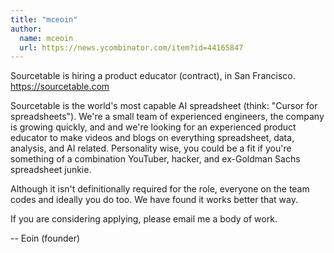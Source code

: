 ```yaml
---
title: "mceoin"
author:
  name: mceoin
  url: https://news.ycombinator.com/item?id=44165847
---
```

Sourcetable is hiring a product educator (contract), in San Francisco. <a href="https:&#x2F;&#x2F;sourcetable.com" rel="nofollow">https:&#x2F;&#x2F;sourcetable.com</a>

Sourcetable is the world&#x27;s most capable AI spreadsheet (think: &quot;Cursor for spreadsheets&quot;). We&#x27;re a small team of experienced engineers, the company is growing quickly, and and we&#x27;re looking for an experienced product educator to make videos and blogs on everything spreadsheet, data, analysis, and AI related. Personality wise, you could be a fit if you&#x27;re something of a combination YouTuber, hacker, and ex-Goldman Sachs spreadsheet junkie.

Although it isn&#x27;t definitionally required for the role, everyone on the team codes and ideally you do too. We have found it works better that way.

If you are considering applying, please email me a body of work.

-- Eoin (founder)
<JobApplication />
